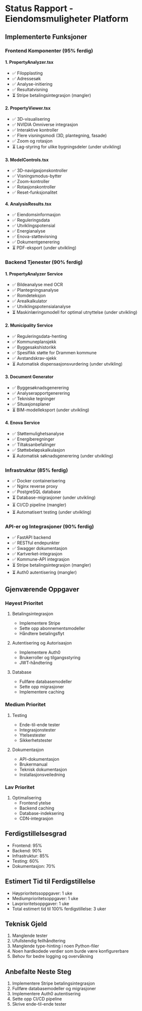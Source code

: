 # Status Rapport - Eiendomsmuligheter Platform

## Implementerte Funksjoner

### Frontend Komponenter (95% ferdig)
#### 1. PropertyAnalyzer.tsx
- ✅ Filopplasting
- ✅ Adressesøk
- ✅ Analyse-initiering
- ✅ Resultatvisning
- ⏳ Stripe betalingsintegrasjon (mangler)

#### 2. PropertyViewer.tsx
- ✅ 3D-visualisering
- ✅ NVIDIA Omniverse integrasjon
- ✅ Interaktive kontroller
- ✅ Flere visningsmodi (3D, plantegning, fasade)
- ✅ Zoom og rotasjon
- ⏳ Lag-styring for ulike bygningsdeler (under utvikling)

#### 3. ModelControls.tsx
- ✅ 3D-navigasjonskontroller
- ✅ Visningsmodus-bytter
- ✅ Zoom-kontroller
- ✅ Rotasjonskontroller
- ✅ Reset-funksjonalitet

#### 4. AnalysisResults.tsx
- ✅ Eiendomsinformasjon
- ✅ Reguleringsdata
- ✅ Utviklingspotensial
- ✅ Energianalyse
- ✅ Enova-støttevisning
- ✅ Dokumentgenerering
- ⏳ PDF-eksport (under utvikling)

### Backend Tjenester (90% ferdig)
#### 1. PropertyAnalyzer Service
- ✅ Bildeanalyse med OCR
- ✅ Plantegningsanalyse
- ✅ Romdeteksjon
- ✅ Arealkalkulator
- ✅ Utviklingspotensialanalyse
- ⏳ Maskinlæringsmodell for optimal utnyttelse (under utvikling)

#### 2. Municipality Service
- ✅ Reguleringsdata-henting
- ✅ Kommuneplansjekk
- ✅ Byggesakshistorikk
- ✅ Spesifikk støtte for Drammen kommune
- ✅ Avstandskrav-sjekk
- ⏳ Automatisk dispensasjonsvurdering (under utvikling)

#### 3. Document Generator
- ✅ Byggesøknadsgenerering
- ✅ Analyserapportgenerering
- ✅ Tekniske tegninger
- ✅ Situasjonsplaner
- ⏳ BIM-modelleksport (under utvikling)

#### 4. Enova Service
- ✅ Støttemulighetsanalyse
- ✅ Energiberegninger
- ✅ Tiltaksanbefalinger
- ✅ Støttebeløpskalkulasjon
- ⏳ Automatisk søknadsgenerering (under utvikling)

### Infrastruktur (85% ferdig)
- ✅ Docker containerisering
- ✅ Nginx reverse proxy
- ✅ PostgreSQL database
- ⏳ Database-migrasjoner (under utvikling)
- ⏳ CI/CD pipeline (mangler)
- ⏳ Automatisert testing (under utvikling)

### API-er og Integrasjoner (90% ferdig)
- ✅ FastAPI backend
- ✅ RESTful endepunkter
- ✅ Swagger dokumentasjon
- ✅ Kartverket-integrasjon
- ✅ Kommune-API integrasjon
- ⏳ Stripe betalingsintegrasjon (mangler)
- ⏳ Auth0 autentisering (mangler)

## Gjenværende Oppgaver

### Høyest Prioritet
1. Betalingsintegrasjon
   - Implementere Stripe
   - Sette opp abonnementsmodeller
   - Håndtere betalingsflyt

2. Autentisering og Autorisasjon
   - Implementere Auth0
   - Brukerroller og tilgangsstyring
   - JWT-håndtering

3. Database
   - Fullføre databasemodeller
   - Sette opp migrasjoner
   - Implementere caching

### Medium Prioritet
1. Testing
   - Ende-til-ende tester
   - Integrasjonstester
   - Ytelsestester
   - Sikkerhetstester

2. Dokumentasjon
   - API-dokumentasjon
   - Brukermanual
   - Teknisk dokumentasjon
   - Installasjonsveiledning

### Lav Prioritet
1. Optimalisering
   - Frontend ytelse
   - Backend caching
   - Database-indeksering
   - CDN-integrasjon

## Ferdigstillelsesgrad
- Frontend: 95%
- Backend: 90%
- Infrastruktur: 85%
- Testing: 60%
- Dokumentasjon: 70%

## Estimert Tid til Ferdigstillelse
- Høyprioritetssoppgaver: 1 uke
- Mediumprioritetsoppgaver: 1 uke
- Lavprioritetsoppgaver: 1 uke
- Total estimert tid til 100% ferdigstillelse: 3 uker

## Teknisk Gjeld
1. Manglende tester
2. Ufullstendig feilhåndtering
3. Manglende type-hinting i noen Python-filer
4. Noen hardkodede verdier som burde være konfigurerbare
5. Behov for bedre logging og overvåkning

## Anbefalte Neste Steg
1. Implementere Stripe betalingsintegrasjon
2. Fullføre databasemodeller og migrasjoner
3. Implementere Auth0 autentisering
4. Sette opp CI/CD pipeline
5. Skrive ende-til-ende tester